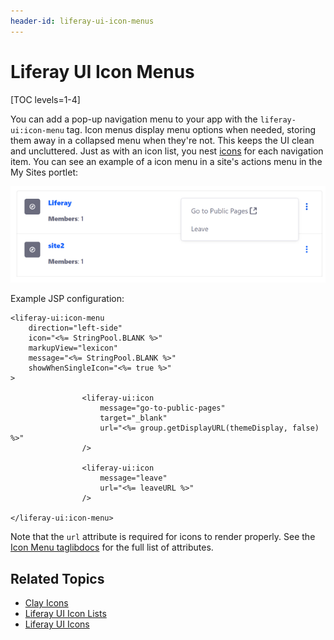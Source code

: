 ```yaml
---
header-id: liferay-ui-icon-menus
---
```


# Liferay UI Icon Menus

[TOC levels=1-4]

You can add a pop-up navigation menu to your app with the `liferay-ui:icon-menu` 
tag. Icon menus display menu options when needed, storing them away in 
a collapsed menu when they're not. This keeps the UI clean and uncluttered. Just 
as with an icon list, you nest 
[icons](/docs/7-2/reference/-/knowledge_base/r/liferay-ui-icons) for each 
navigation item. You can see an example of a icon menu in a site's actions menu 
in the My Sites portlet:

![Figure 1: Setting up an icon menu is a piece of cake.](../../../../images/liferay-ui-taglib-icon-menu.png)

Example JSP configuration:

```markup
<liferay-ui:icon-menu
    direction="left-side"
    icon="<%= StringPool.BLANK %>"
    markupView="lexicon"
    message="<%= StringPool.BLANK %>"
    showWhenSingleIcon="<%= true %>"
>

				<liferay-ui:icon
					message="go-to-public-pages"
					target="_blank"
					url="<%= group.getDisplayURL(themeDisplay, false) %>"
				/>

				<liferay-ui:icon
					message="leave"
					url="<%= leaveURL %>"
				/>

</liferay-ui:icon-menu>
```

Note that the `url` attribute is required for icons to render properly. See the 
[Icon Menu taglibdocs](@platform-ref@/7.2-latest/taglibs/util-taglib/liferay-ui/icon-menu.html) 
for the full list of attributes. 

## Related Topics

- [Clay Icons](/docs/7-2/reference/-/knowledge_base/r/clay-icons)
- [Liferay UI Icon Lists](/docs/7-2/reference/-/knowledge_base/r/liferay-ui-icon-lists)
- [Liferay UI Icons](/docs/7-2/reference/-/knowledge_base/r/liferay-ui-icons)

